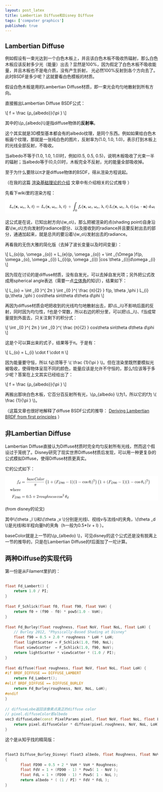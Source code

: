 ```yaml
---
layout: post_latex
title: Lambertian Diffuse和Disney Diffuse
tags: ['computer graphics']
published: true
---
```


<!--more-->


## Lambertian Diffuse

例如假设有一束光达到一个白色木板上，并且该白色木板不吸收热辐射，那么白色木板应该反射多少光（能量）出去？显然是100%，因为假定了白色木板不吸收能量，并且木板也不是电介质，没有产生折射，
光必然100%反射到各个方向去了。此时BSDF是多少呢？这就要看白色模板的材质。

假设白色木板是用的Lambertian Diffuse材质，即一束光会均匀地散射到所有方向。

直接搬出Lambertian Diffuse BSDF公式：

\\[ f = \\frac {ρ\_{albedo}}{\pi } \\]

其中的\\(ρ\_{albedo}\\)是指diffuse物体的**反射率**。

这个其实就是3D模型基本都会有的albedo纹理，是同个东西。例如如果给白色木板画个纹理，那就是一张纯白色的图片，反射率为(1.0, 1.0, 1.0)，表示打到木板上的光线全部反射，不吸收。

当albedo不等于(1.0, 1.0, 1.0)时，例如(0.5, 0.5, 0.5)，说明木板吸收了光束一半的辐射；当albedo等于(0,0,0)时，木板完全不反射，光的能量全部吸收掉。

至于为什么要除以π才是diffuse物体的BSDF，得从渲染方程说起。

（在我的这篇 [渲染基础理论的介绍](https://www.qiujiawei.com/rendering-equation/) 文章中有介绍相关的公式推导 ）

先看下wiki里的渲染方程：

![18.png](../images/2016.7/18.png)

这公式是在说，已知出射方向\\(w\_o\\)，那么把被渲染的点(shading point)自身沿着\\(w\_o\\)方向发射的radiance部分、以及接收到的radiance并且要反射出去的部分，通通加起来，就是总共的要沿着\\(w\_o\\)发射出去的radiance。

再看我的无伤大雅的简化版（去掉了波长变量以及时间变量）：

\\[ L\_\{o\}(p, \omega \_\{o\}) = L\_\{e\}(p, \omega \_\{o\})  + \\int \_\{\Omega \}f(p, \omega \_\{o\}, \omega \_\{i\}) L\_\{i\}(p, \omega \_\{i\}) |cos \theta \_\{i\}|d\omega \_\{i\} \\]

因为现在讨论的是diffuse材质，没有自发光，可以去掉自发光项；另外把公式改成用spherical angle表达（需要一点[立体角](http://127.0.0.1:4000/solid-angle/)的知识），结果如下：

\\[ L\_\{o\} = \\int \_\{0 \}\^\{ 2π \} \\int \_\{0 \}\^\{ \\frac \{π\}\{2\} \} f(p, \\theta ,\\phi ) L\_\{i\} (p,\\theta ,\\phi ) cos\\theta sin\\theta d\\theta d\\phi \\]

再因为diffuse材质会吧把收到的光线均匀地散射出去，即\\(L\_i\\)不影响后面的反射，同时因为均匀性，f也是个常数，所以右边的积分里，可以把\\(L\_i\\)、f当成常量提到外面去，只关注剩下的积分式：

\\[  \\int \_\{0 \}\^\{ 2π \} \\int \_\{0 \}\^\{ \\frac \{π\}\{2\} \}   cos\\theta sin\\theta d\\theta d\\phi \\]

这是个可以算出来的式子，结果等于π。于是有：


\\[ L\_\{o\} =  L\_\{i\} \cdot f \cdot π \\]

因为能量要守恒，所以 f必须等于 \\( \frac {1}{\pi } \\)。但在渲染里既然要模拟光被吸收，使得物体呈现不同的颜色，能量应该是允许不守恒的，那么f应该等于多少呢？答案在上文其实已经给出了：

\\[ f = \\frac {ρ\_{albedo}}{\pi } \\]

再搬出那块白色木板，它百分百反射所有光，\\(ρ\_{albedo} \\)为1，所以它的f为 \\( \frac {1}{\pi } \\)。


（这篇文章也很好地解释了diffuse BSDF公式的推导：
[Deriving Lambertian BRDF from first principles](https://sakibsaikia.github.io/graphics/2019/09/10/Deriving-Lambertian-BRDF-From-First-Principles.html) ）


## 非Lambertian Diffuse

Lambertian Diffuse直接认为Diffuse材质时完全均匀反射所有光线，然而这个假设过于笼统了。Disney研究了现实世界Diffuse材质后发现，可以用一种更复杂的公式模拟Diffuse，使得Diffuse材质更真实。

它的公式如下：

![4.png](../images/2022.1/4.png)

(from disney的论文)

其中\\(\theta \_l \\)和\\(\theta \_v \\)分别是光线l、视线v与法线n的夹角，\\(\theta \_d \\)是光线l和半程向量h的夹角（h一般为0.5*(v + l) ）。

baseColor就是上一节的\\(ρ\_{albedo} \\)，可见disney的这个公式还是没有脱离上一节的推导的，只是在Lambertian Diffuse的f后面加了一坨计算。


## 两种Diffuse的实现代码

第一份是从Filament里扒的：

```c++

float Fd_Lambert() {
    return 1.0 / PI;
}

float F_Schlick(float f0, float f90, float VoH) {
    return f0 + (f90 - f0) * pow5(1.0 - VoH);
}

float Fd_Burley(float roughness, float NoV, float NoL, float LoH) {
    // Burley 2012, "Physically-Based Shading at Disney"
    float f90 = 0.5 + 2.0 * roughness * LoH * LoH;
    float lightScatter = F_Schlick(1.0, f90, NoL);
    float viewScatter  = F_Schlick(1.0, f90, NoV);
    return lightScatter * viewScatter * (1.0 / PI);
}

float diffuse(float roughness, float NoV, float NoL, float LoH) {
#if BRDF_DIFFUSE == DIFFUSE_LAMBERT
    return Fd_Lambert();
#elif BRDF_DIFFUSE == DIFFUSE_BURLEY
    return Fd_Burley(roughness, NoV, NoL, LoH);
#endif
}

// diffuseLobe返回该像素点真正的diffuse color
// pixel.diffuseColor即albedo
vec3 diffuseLobe(const PixelParams pixel, float NoV, float NoL, float LoH) {
    return pixel.diffuseColor * diffuse(pixel.roughness, NoV, NoL, LoH);
}
```


这个是从知乎找的精简版：

```c++

float3 Diffuse_Burley_Disney( float3 albedo, float Roughness, float NoV, float NoL, float VoH ) 
{ 
       float FD90 = 0.5 + 2 * VoH * VoH * Roughness; 
       float FdV = 1 + (FD90 - 1) * Pow5( 1 - NoV ); 
       float FdL = 1 + (FD90 - 1) * Pow5( 1 - NoL ); 
       return albedo * ( (1 / PI) * FdV * FdL ); 
} 

```
